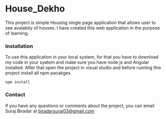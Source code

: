 # House_Dekho

This project is simple Housing single page application that allows user to see avalabity of houses. I have created this web application in the purpose of learning.

### Installation
To use this application in your local system, for that you have to download my code in your syatem and make sure you have node js and Angular installed. After that open the project in visual studio and before running this project install all npm pacakges 

`npm install`

### Contact
If you have any questions or comments about the project, you can email Suraj Biradar at 
<biradarsuraj03@gmail.com>

